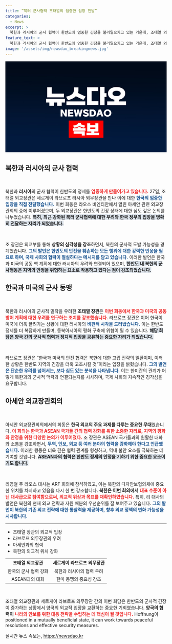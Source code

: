 ```yaml
---
title: “북러 군사협력 조태열의 엄중한 입장 전달”
categories:
  - News
excerpt: >
  북한과 러시아의 군사 협력이 한반도에 엄중한 긴장을 불러일으키고 있는 가운데, 조태열 외교장관은 라브로프 외무장관과의 회동에서 한국의 강력한 입장을 전달했다. 이 장면은 북러 밀착의 배경 속에서 한미 협력의 중요성을 강조하며 새로운 전환점을 암시한다.
feature_text: >
  북한과 러시아의 군사 협력이 한반도에 엄중한 긴장을 불러일으키고 있는 가운데, 조태열 외교장관은 라브로프 외무장관과의 회동에서 한국의 강력한 입장을 전달했다. 이 장면은 북러 밀착의 배경 속에서 한미 협력의 중요성을 강조하며 새로운 전환점을 암시한다.
image: '/assets/img/newsdao_breakingnews.jpg'
---
```


<p><img src="/assets/img/newsdao_breakingnews.jpg" alt="flaretime 속보" /></p>

<h2 data-ke-size="size26">북한과 러시아의 군사 협력</h2>

<p data-ke-size="size16">&nbsp;</p> 

<p>북한과 <b>러시아</b>의 군사 협력이 한반도의 정세를 <b><span style="color: #ee2323;">엄중하게 만들어가고 있습니다.</span></b> 27일, 조태열 외교장관은 세르게이 라브로프 러시아 외무장관을 만나 이에 대한 <b><span style="color: #1a5490;">한국의 엄중한 입장을 직접 전달했습니다.</span></b> 이번 회동은 라오스 비엔티안에서 열린 아세안 관련 외교장관회의 중에 이루어졌으며, 두 외교장관은 한반도의 긴장 상태에 대한 심도 깊은 논의를 나누었습니다. <b><span style="background-color: #21538527;">특히, 최근 강화된 북러 군사협력에 대한 우려와 한국 정부의 입장을 명확히 전달하는 자리가 되었습니다.</span></b></p>

<p data-ke-size="size16">&nbsp;</p> 

<p>조 장관은 외교부를 통해 <b>상황의 심각성을 강조</b>하면서, 북한의 군사적 도발 가능성을 경계했습니다. <b><span style="color: #1a5490;">그의 발언은 한반도의 안전을 훼손하는 모든 행위에 대한 강력한 반응을 필요로 하며, 국제 사회의 협력이 절실하다는 메시지를 담고 있습니다.</span></b> 이러한 발언은 한국과 미국의 공동 핵 계획에 대한 러시아의 우려와 연결되어 있으며, <b><span style="background-color: #21538527;">한반도 내 북한의 군사행동은 지역의 안정을 위협하는 요소로 작용하고 있다는 점이 강조되었습니다.</span></b></p>

<h2 data-ke-size="size26">한국과 미국의 군사 동맹</h2>

<p data-ke-size="size16">&nbsp;</p> 

<p>북한과 러시아의 군사적 밀착을 우려한 <b>조태열 장관</b>은 <b><span style="color: #ee2323;">이번 회동에서 한국과 미국의 공동 방어 계획에 대한 우려를 연구하는 조치를 강조했습니다.</span></b> 라브로프 장관은 이어 한국이 미국에 더욱 끌려가는 상황에 대한 러시아의 <b><span style="color: #1a5490;">비판적 시각을 드러냈습니다.</span></b> 이는 한반도 정세를 더 복잡하게 만들며, 동북아시아의 평화 구축에 위협이 될 수 있습니다. <b><span style="background-color: #21538527;">해당 회담은 양국 간의 군사적 협력과 정치적 입장을 공유하는 중요한 자리가 되었습니다.</span></b></p>

<p data-ke-size="size16">&nbsp;</p> 

<p>라브로프 장관은 “한국과 미국의 안전 협력은 북한에 대한 고립 전략의 일환이며, 이러한 상황은 한반도 지역의 긴장을 더욱 고조시킬 것”이라는 입장을 밝혔습니다. <b><span style="color: #1a5490;">그의 발언은 단순한 우려를 넘어서는, 보다 심도 있는 분석을 나타냅니다.</span></b> 이는 한미간의 관계가 어떻게 북한과의 군사적 맥락과 연결되는지를 시사하며, 국제 사회의 지속적인 경각심을 요구합니다.</p>

<h2 data-ke-size="size26">아세안 외교장관회의</h2>

<p data-ke-size="size16">&nbsp;</p> 

<p>아세안 외교장관회의에서의 회동은 <b>한국 외교의 주요 과제를 다루는 중요한 무대</b>였습니다. <b><span style="color: #ee2323;">이 회의는 한국과 ASEAN 국가들 간의 협력 강화를 위한 소중한 자리로, 지역의 평화와 안정을 위한 다양한 논의가 이루어졌다.</span></b> 조 장관은 ASEAN 국가들과의 원활한 대화와 소통을 강조하면서, <b><span style="color: #1a5490;">무역, 안보, 외교 등 여러 분야의 협력을 강화해야 한다고 언급했습니다.</span></b> 이러한 행동은 더욱 깊은 협력 관계를 형성하고, 역내 불안 요소를 극복하는 데 기여할 것입니다. <b><span style="background-color: #21538527;">ASEAN과의 협력은 한반도 정세의 안정을 기하기 위한 중요한 요소이기도 합니다.</span></b> </p>

<p data-ke-size="size16">&nbsp;</p> 

<p>리영철 주 라오스 대사는 ARF 회의에 참석하였고, 이는 북한의 다자안보협의체에 중요한 위치를 차지하고 있음을 다시 한 번 강조합니다. <b>북한은 이번 회의에서</b> <b><span style="color: #ee2323;">대표 수준이 아닌 대사급으로 참여함으로써, 외교적 위상과 목표를 재확인하였습니다.</span></b> 특히, 리 대사의 발언은 북한의 현재 외교 전략과 자원 배분의 우선순위를 잘 보여주고 있습니다. <b><span style="color: #1a5490;">그의 발언이 북한의 기존 외교 전략에 대한 통찰력을 제공하며, 향후 외교 정책의 변화 가능성을 시사합니다.</span></b></p>

<hr>

<ul>
    <li>조태열 장관의 외교적 입장</li>
    <li>라브로프 외무장관의 우려</li>
    <li>아세안과의 협력</li>
    <li>북한의 외교적 위치 강화</li>
</ul>

<table style="width: 100%;">
    <tr>
        <td style="text-align: center; height: 17px;"><b>조태열 외교장관</b></td>
        <td style="text-align: center; height: 17px;"><b>세르게이 라브로프 외무장관</b></td>
    </tr>
    <tr>
        <td style="text-align: center; height: 17px;">한국의 군사 협력 강화</td>
        <td style="text-align: center; height: 17px;">북한과 러시아의 협력 우려</td>
    </tr>
    <tr>
        <td style="text-align: center; height: 17px;">ASEAN과의 대화</td>
        <td style="text-align: center; height: 17px;">한미 동맹의 중요성 강조</td>
    </tr>
</table>

<p data-ke-size="size16">&nbsp;</p> 

<p>조태열 외교장관과 세르게이 라브로프 외무장관 간의 이번 회담은 한반도의 군사적 긴장이 증가하는 상황에서 양국의 외교적 입장을 교환하는 중요한 기회였습니다. <b>양국의 협력이</b>  <b><span style="color: #ee2323;">나라의 안보를 위한 대응 전략을 수립하는 데 핵심이 될 것입니다.</span></b> Hoffnung이 positioned in a mutually beneficial state, it can work towards peaceful resolutions and effective security measures.</p>
실시간 뉴스 속보는, <a href="https://newsdao.kr" rel="dofollow">https://newsdao.kr</a>



